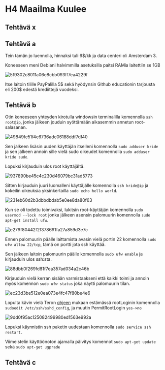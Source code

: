 # H4 Maailma Kuulee

## Tehtävä x

## Tehtävä a

Tein tämän jo luennolla, hinnaksi tuli 6$/kk ja data centeri oli Amsterdam 3.

Koneeseen meni Debiani halvimmilla asetuksilla paitsi RAMia laitettiin se 1GB

![5f9302c8011a06e8cbb093ff7ea4229f](https://github.com/user-attachments/assets/d471f4e8-8707-45ab-beb0-9c17f1b0c3b0)

Itse laitoin tilille PayPalilla 5$ sekä hyödynsin Github educationin tarjousta eli 200$ edestä krediittejä vuodeksi.

## Tehtävä b

Otin koneeseen yhteyden kirotulla windowsin terminalilla komennolla `ssh root@ip`, jonka jälkeen jouduin syöttämään aikasemmin annetun root-salasanan.

![49849fe51f4e6736adc06188ddf7df40](https://github.com/user-attachments/assets/0144becb-9c4b-4d0e-b123-74c39920724f)

Sen jälkeen lisäsin uuden käyttäjän itselleni komennolla `sudo adduser kride` ja sen jälkeen annoin sille vielä sudo oikeudet komennolla `sudo adduser kride sudo`.

Lopuksi kirjauduin ulos root käyttäjältä.

![937890be45c4c230d46079bc31ad5773](https://github.com/user-attachments/assets/7d1b083b-4253-4c08-8ed0-5dec67453a94)

Sitten kirjauduin juuri luomalleni käyttäjälle komennolla `ssh kride@ip` ja kokeilin oikeuksia yksinkertailla `sudo echo hello world`.

![231eb60d2b3dbbdbdab5e0ee8da80f63](https://github.com/user-attachments/assets/03001a0e-bd2e-46b8-b6fc-94c5d3676f2f)

Kun se oli todettu toimivaksi, lukitsin root-käyttäjän komennolla `sudo usermod --lock root` jonka jälkeen asensin palomuurin komennolla `sudo apt-get install ufw`.

![e279f80442f2f378691fa27a859d3e7c](https://github.com/user-attachments/assets/0866398a-4444-4238-ab35-e6b51c2a3006)

Ennen palomuurin päälle laittamista avasin vielä portin 22 komennolla `sudo ufw allow 22/tcp`, tämä on portti jota ssh käyttää.

Sen jälkeen laitoin palomuurin päälle komennolla `sudo ufw enable` ja kirjauduin ulos ssh:sta.

![88dbb0f269fd81f7ea357ad034a2c46b](https://github.com/user-attachments/assets/ac2e45fd-a440-4be6-a780-5424e9f5b66b)

Kirjauduin vielä kerran sisään varmistaakseni että kaikki toimi ja annoin myös komennon `sudo ufw status` joka näytti palomuurin tilan.

![ec23d3be512e0ea073e4fc47f80be4e6](https://github.com/user-attachments/assets/93bc7758-d847-4184-b541-84bd5356c2cb)

Lopulta kävin vielä Teron [ohjeen](https://terokarvinen.com/2017/first-steps-on-a-new-virtual-private-server-an-example-on-digitalocean/) mukaan estämässä rootLoginin komennolla `sudoedit /etc/ssh/sshd_config`, ja muutin PermitRootLogin `yes->no`

![9dd0f95ac125082499980ed1563e992a](https://github.com/user-attachments/assets/7f38d180-1107-42f8-a4ae-7f69f8fad0c8)

Lopuksi käynnistin ssh paketin uudestaan komennolla `sudo service ssh restart`.

Viimeistelin käyttöönoton ajamalla päivitys komennot `sudo apt-get update` sekä `sudo apt-get ugprade`

## Tehtävä c
